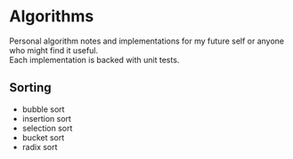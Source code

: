 # Algorithms

Personal algorithm notes and implementations for my future self or anyone who might find it useful.<br>
Each implementation is backed with unit tests.

## Sorting

- bubble sort
- insertion sort
- selection sort
- bucket sort
- radix sort